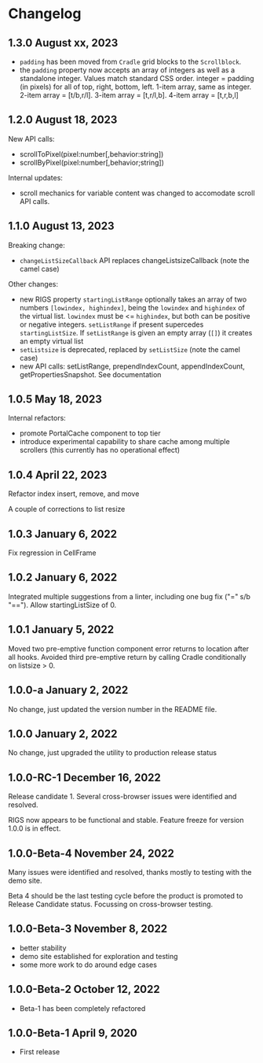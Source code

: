 # Changelog

## 1.3.0 August xx, 2023

- `padding` has been moved from `Cradle` grid blocks to the `Scrollblock`.
- the `padding` property now accepts an array of integers as well as a standalone integer. Values match standard CSS order. integer = padding (in pixels) for all of top, right, bottom, left. 1-item array, same as integer. 2-item array = [t/b,r/l]. 3-item array = [t,r/l,b]. 4-item array = [t,r,b,l]

## 1.2.0 August 18, 2023

New API calls:
- scrollToPixel(pixel:number[,behavior:string])
- scrollByPixel(pixel:number[,behavior;string])

Internal updates:
- scroll mechanics for variable content was changed to accomodate scroll API calls. 

## 1.1.0 August 13, 2023

Breaking change:
- `changeListSizeCallback` API replaces changeListsizeCallback (note the camel case)

Other changes:
- new RIGS property `startingListRange` optionally takes an array of two numbers `[lowindex, highindex]`, being the `lowindex` and `highindex` of the virtual list. `lowindex` must be <= `highindex`, but both can be positive or negative integers. `setListRange` if present supercedes `startingListSize`. If `setListRange` is given an empty array (`[]`) it creates an empty virtual list 
- `setListsize` is deprecated, replaced by `setListSize` (note the camel case)
- new API calls: setListRange, prependIndexCount, appendIndexCount, getPropertiesSnapshot. See documentation

## 1.0.5 May 18, 2023

Internal refactors:
- promote PortalCache component to top tier
- introduce experimental capability to share cache among multiple scrollers (this currently has no operational effect)

## 1.0.4 April 22, 2023

Refactor index insert, remove, and move

A couple of corrections to list resize

## 1.0.3 January 6, 2022

Fix regression in CellFrame

## 1.0.2 January 6, 2022

Integrated multiple suggestions from a linter, including one bug fix ("=" s/b "==").
Allow startingListSize of 0.

## 1.0.1 January 5, 2022

Moved two pre-emptive function component error returns to location after all hooks. Avoided third pre-emptive return by calling Cradle conditionally on listsize > 0.

## 1.0.0-a January 2, 2022

No change, just updated the version number in the README file.

## 1.0.0 January 2, 2022

No change, just upgraded the utility to production release status

## 1.0.0-RC-1 December 16, 2022

Release candidate 1. Several cross-browser issues were identified and resolved.

RIGS now appears to be functional and stable. Feature freeze for version 1.0.0 is in effect.

## 1.0.0-Beta-4 November 24, 2022

Many issues were identified and resolved, thanks mostly to testing with the demo site.

Beta 4 should be the last testing cycle before the product is promoted to Release Candidate status. Focussing on cross-browser testing.

## 1.0.0-Beta-3 November 8, 2022

- better stability
- demo site established for exploration and testing
- some more work to do around edge cases

## 1.0.0-Beta-2 October 12, 2022

- Beta-1 has been completely refactored

## 1.0.0-Beta-1 April 9, 2020

- First release
